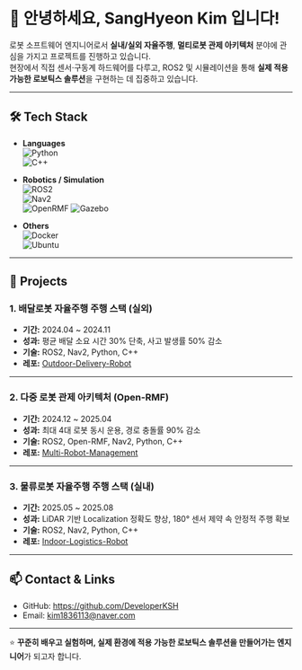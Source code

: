 # 👋 안녕하세요, SangHyeon Kim 입니다!

로봇 소프트웨어 엔지니어로서 **실내/실외 자율주행**, **멀티로봇 관제 아키텍처** 분야에 관심을 가지고 프로젝트를 진행하고 있습니다.  
현장에서 직접 센서·구동계 하드웨어를 다루고, ROS2 및 시뮬레이션을 통해 **실제 적용 가능한 로보틱스 솔루션**을 구현하는 데 집중하고 있습니다.  

---

## 🛠 Tech Stack

- **Languages**  
  ![Python](https://img.shields.io/badge/Python-3776AB?style=flat&logo=python&logoColor=white)  
  ![C++](https://img.shields.io/badge/C++-00599C?style=flat&logo=c%2B%2B&logoColor=white)

- **Robotics / Simulation**  
  ![ROS2](https://img.shields.io/badge/ROS2-Foxglove?style=flat&logo=ros&logoColor=white)  
  ![Nav2](https://img.shields.io/badge/Nav2-22314E?style=flat)  
  ![OpenRMF](https://img.shields.io/badge/Open--RMF-22314E?style=flat)
  ![Gazebo](https://img.shields.io/badge/Gazebo-Simulation-orange?style=flat)

- **Others**  
  ![Docker](https://img.shields.io/badge/Docker-2496ED?style=flat&logo=docker&logoColor=white)  
  ![Ubuntu](https://img.shields.io/badge/Ubuntu-E95420?style=flat&logo=ubuntu&logoColor=white)  

---

## 🚀 Projects

### 1. 배달로봇 자율주행 주행 스택 (실외)
- **기간:** 2024.04 ~ 2024.11  
- **성과:** 평균 배달 소요 시간 30% 단축, 사고 발생률 50% 감소  
- **기술:** ROS2, Nav2, Python, C++  
- **레포:** [Outdoor-Delivery-Robot](https://github.com/username/Outdoor-Delivery-Robot)

---

### 2. 다중 로봇 관제 아키텍처 (Open-RMF)
- **기간:** 2024.12 ~ 2025.04  
- **성과:** 최대 4대 로봇 동시 운용, 경로 충돌률 90% 감소  
- **기술:** ROS2, Open-RMF, Nav2, Python, C++  
- **레포:** [Multi-Robot-Management](https://github.com/username/Multi-Robot-Management)

---

### 3. 물류로봇 자율주행 주행 스택 (실내)
- **기간:** 2025.05 ~ 2025.08  
- **성과:** LiDAR 기반 Localization 정확도 향상, 180° 센서 제약 속 안정적 주행 확보  
- **기술:** ROS2, Nav2, Python, C++  
- **레포:** [Indoor-Logistics-Robot](https://github.com/username/Indoor-Logistics-Robot)

---

## 📫 Contact & Links

- GitHub: https://github.com/DeveloperKSH
- Email: kim1836113@naver.com

---

⭐️ **꾸준히 배우고 실험하며, 실제 환경에 적용 가능한 로보틱스 솔루션을 만들어가는 엔지니어**가 되고자 합니다.
